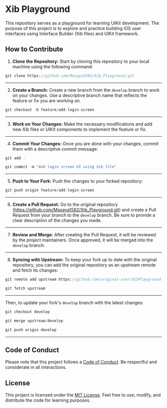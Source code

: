# Xib Playground

This repository serves as a playground for learning UIKit development. The purpose of this project is to explore and practice building iOS user interfaces using Interface Builder (Xib files) and UIKit framework.

## How to Contribute

1. **Clone the Repository:** Start by cloning this repository to your local machine using the following command:

```swift
git clone https://github.com/Masaya1582/Xib_Playground.git
```
***
2. **Create a Branch:** Create a new branch from the `develop` branch to work on your changes. Use a descriptive branch name that reflects the feature or fix you are working on.

```swift
git checkout -b feature/add-login-screen
```

***
3. **Work on Your Changes:** Make the necessary modifications and add new Xib files or UIKit components to implement the feature or fix.

***
4. **Commit Your Changes:** Once you are done with your changes, commit them with a descriptive commit message:

```swift
git add .
```

```swift
git commit -m "Add login screen UI using Xib file"
```

***
5. **Push to Your Fork:** Push the changes to your forked repository:

```swift
git push origin feature/add-login-screen
```

***
6. **Create a Pull Request:** Go to the original repository (https://github.com/Masaya1582/Xib_Playground.git) and create a Pull Request from your branch to the `develop` branch. Be sure to provide a clear description of the changes you made.
***
7. **Review and Merge:** After creating the Pull Request, it will be reviewed by the project maintainers. Once approved, it will be merged into the `develop` branch.
***
8. **Syncing with Upstream:** To keep your fork up to date with the original repository, you can add the original repository as an upstream remote and fetch its changes:

```swift
git remote add upstream https://github.com/original-user/XibPlayground.git
```

```swift
git fetch upstream
```

***
Then, to update your fork's `develop` branch with the latest changes:

```swift
git checkout develop
```

```swift
git merge upstream/develop
```

```swift
git push origin develop
```

***
## Code of Conduct

Please note that this project follows a [Code of Conduct](CODE_OF_CONDUCT.md). Be respectful and considerate in all interactions.

## License

This project is licensed under the [MIT License](LICENSE). Feel free to use, modify, and distribute the code for learning purposes.
